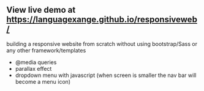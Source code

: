 ## View live demo at https://languagexange.github.io/responsiveweb/
building a responsive website from scratch without using bootstrap/Sass or any other framework/templates
- @media queries
- parallax effect
- dropdown menu with javascript (when screen is smaller the nav bar will become a menu icon)
